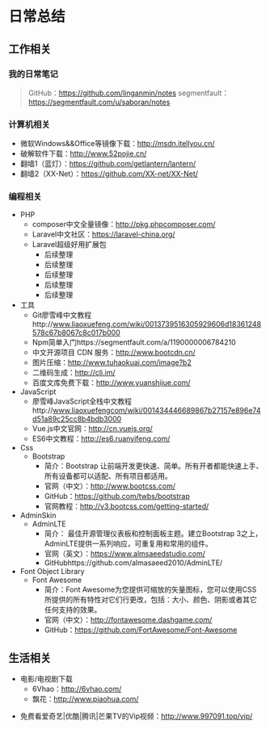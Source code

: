 # 日常总结

## 工作相关

### 我的日常笔记
> GitHub：https://github.com/linganmin/notes
> segmentfault：https://segmentfault.com/u/saboran/notes

### 计算机相关
- 微软Windows&&Office等镜像下载：http://msdn.itellyou.cn/
- 破解软件下载：http://www.52pojie.cn/
- 翻墙1（蓝灯）：https://github.com/getlantern/lantern/
- 翻墙2（XX-Net）：https://github.com/XX-net/XX-Net/

### 编程相关
- PHP
    + composer中文全量镜像：http://pkg.phpcomposer.com/
    + Laravel中文社区：https://laravel-china.org/
    - Laravel超级好用扩展包
        + 后续整理
        + 后续整理
        + 后续整理
        + 后续整理
        + 后续整理
- 工具
    + Git廖雪峰中文教程http://www.liaoxuefeng.com/wiki/0013739516305929606d18361248578c67b8067c8c017b000
    + Npm简单入门https://segmentfault.com/a/1190000006784210
    + 中文开源项目 CDN 服务：http://www.bootcdn.cn/
    + 图片压缩：http://www.tuhaokuai.com/image?b2
    + 二维码生成：http://cli.im/
    + 百度文库免费下载：http://www.yuanshijue.com/
- JavaScript
    + 廖雪峰JavaScript全栈中文教程http://www.liaoxuefengcom/wiki/001434446689867b27157e896e74d51a89c25cc8b4bdb3000
    + Vue.js中文官网：http://cn.vuejs.org/
    + ES6中文教程：http://es6.ruanyifeng.com/
- Css
    - Bootstrap
        + 简介：Bootstrap 让前端开发更快速、简单。所有开者都能快速上手、所有设备都可以适配、所有项目都适用。
        + 官网（中文）：http://www.bootcss.com/
        + GitHub：https://github.com/twbs/bootstrap
        + 官网教程：http://v3.bootcss.com/getting-started/
- AdminSkin
    - AdminLTE
        + 简介： 最佳开源管理仪表板和控制面板主题。建立Bootstrap 3之上，AdminLTE提供一系列响应，可重复用和常用的组件。
        + 官网（英文）：https://www.almsaeedstudio.com/
        + GitHubhttps://github.com/almasaeed2010/AdminLTE/
- Font Object Library
    - Font Awesome
        + 简介：Font Awesome为您提供可缩放的矢量图标，您可以使用CSS所提供的所有特性对它们行更改，包括：大小、颜色、阴影或者其它任何支持的效果。
        + 官网（中文）：http://fontawesome.dashgame.com/
        + GitHub：https://github.com/FortAwesome/Font-Awesome

## 生活相关
- 电影/电视剧下载
    + 6Vhao：http://6vhao.com/
    + 飘花：http://www.piaohua.com/
+ 免费看爱奇艺|优酷|腾讯|芒果TV的Vip视频：http://www.997091.top/vip/